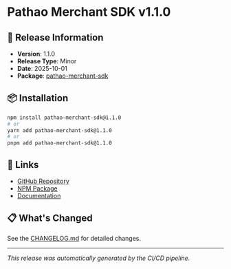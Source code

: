 # Pathao Merchant SDK v1.1.0

## 🚀 Release Information

- **Version**: 1.1.0
- **Release Type**: Minor
- **Date**: 2025-10-01
- **Package**: [pathao-merchant-sdk](https://www.npmjs.com/package/pathao-merchant-sdk)

## 📦 Installation

```bash
npm install pathao-merchant-sdk@1.1.0
# or
yarn add pathao-merchant-sdk@1.1.0
# or
pnpm add pathao-merchant-sdk@1.1.0
```

## 🔗 Links

- [GitHub Repository](https://github.com/Sifat07/pathao-merchant-sdk)
- [NPM Package](https://www.npmjs.com/package/pathao-merchant-sdk)
- [Documentation](https://github.com/Sifat07/pathao-merchant-sdk#readme)

## 📋 What's Changed

See the [CHANGELOG.md](./CHANGELOG.md) for detailed changes.

---

*This release was automatically generated by the CI/CD pipeline.*
